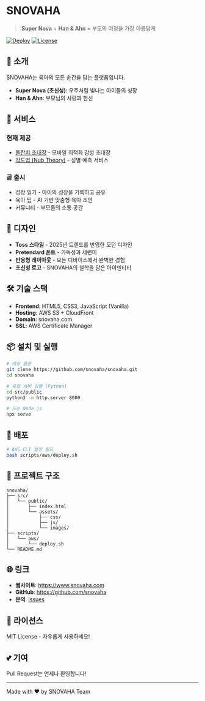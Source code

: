 # SNOVAHA

> **Super Nova** + **Han & Ahn** = 부모의 여정을 가장 아름답게

[![Deploy](https://img.shields.io/badge/deploy-live-success)](https://www.snovaha.com)
[![License](https://img.shields.io/badge/license-MIT-blue.svg)](LICENSE)

## 🌟 소개

SNOVAHA는 육아의 모든 순간을 담는 플랫폼입니다.

- **Super Nova (초신성)**: 우주처럼 빛나는 아이들의 성장
- **Han & Ahn**: 부모님의 사랑과 헌신

## 🚀 서비스

### 현재 제공
- [돌잔치 초대장](https://github.com/snovaha/snovaha-invitation) - 모바일 최적화 감성 초대장
- [각도법 (Nub Theory)](https://github.com/snovaha/snovaha-nub-theory) - 성별 예측 서비스

### 곧 출시
- 성장 일기 - 아이의 성장을 기록하고 공유
- 육아 팁 - AI 기반 맞춤형 육아 조언
- 커뮤니티 - 부모들의 소통 공간

## 🎨 디자인

- **Toss 스타일** - 2025년 트렌드를 반영한 모던 디자인
- **Pretendard 폰트** - 가독성과 세련미
- **반응형 레이아웃** - 모든 디바이스에서 완벽한 경험
- **초신성 로고** - SNOVAHA의 철학을 담은 아이덴티티

## 🛠️ 기술 스택

- **Frontend**: HTML5, CSS3, JavaScript (Vanilla)
- **Hosting**: AWS S3 + CloudFront
- **Domain**: snovaha.com
- **SSL**: AWS Certificate Manager

## 📦 설치 및 실행

```bash
# 레포 클론
git clone https://github.com/snovaha/snovaha.git
cd snovaha

# 로컬 서버 실행 (Python)
cd src/public
python3 -m http.server 8000

# 또는 Node.js
npx serve
```

## 🚀 배포

```bash
# AWS CLI 설정 필요
bash scripts/aws/deploy.sh
```

## 📁 프로젝트 구조

```
snovaha/
├── src/
│   └── public/
│       ├── index.html
│       └── assets/
│           ├── css/
│           ├── js/
│           └── images/
├── scripts/
│   └── aws/
│       └── deploy.sh
└── README.md
```

## 🌐 링크

- **웹사이트**: https://www.snovaha.com
- **GitHub**: https://github.com/snovaha
- **문의**: [Issues](https://github.com/snovaha/snovaha/issues)

## 📝 라이선스

MIT License - 자유롭게 사용하세요!

## 💕 기여

Pull Request는 언제나 환영합니다!

---

Made with ❤️ by SNOVAHA Team
